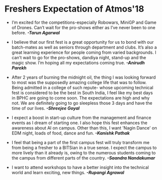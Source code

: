 <!-- TITLE: Technocrat 2018: The Atmos Magazine -->
<!-- SUBTITLE: Technocrat 2018 is here with the first issue of the magazine, a pre-fest release. -->

# Freshers Expectation of Atmos'18
* I’m excited for the competitions-especially Robowars, MiniGP and Game of Drones. Can’t wait for the pro-shows either as I’ve never been to one before. ***-Tarun Agarwal***

* I believe that our first fest is a great opportunity for us to bond with our batch-mates as well as seniors through department and clubs. It’s also a great learning experience for people coming from varied backgrounds. I can’t wait to go for the pro-shows, dandiya night, stand-up and the magic show. I’m hoping all my expectations coming true. ***-Anirudh Parekh***

* After 2 years of burning the midnight oil, the thing I was looking forward to most was the supposedly amazing college life that was to follow. Being admitted in a college of such repute- whose upcoming technical fest is considered to be the best in South India, I feel like my best days in BPHC are going to come soon. The expectations are high and why not. We are definitely going to go sleepless those 3 days and have the time of our lives. ***-Shreejee Goyal***

* I expect a boost in start-up culture from the management and finance events as I dream of starting one. I also hope this fest enhances the awareness about AI on campus. Other than this, I want 'Nagin Dance' on EDM night, loads of food, dance and fun. ***-Kanishk Pathak***

* I feel that being a part of the first campus fest will truly transform me from being a fresher to a BITSian in a true sense. I expect the campus to more lively than it already is, owing to the numerous students coming to the campus from different parts of the country. ***-Saandra Nandakumar***

* I want to attend workshops to have a better insight into the technical world and learn exciting, new things. ***-Rupangi Agrawal***


